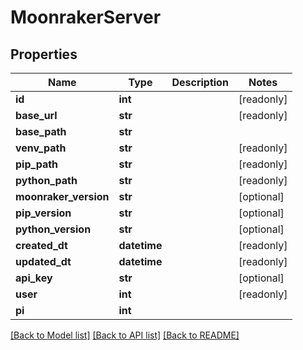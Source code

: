 # MoonrakerServer


## Properties
Name | Type | Description | Notes
------------ | ------------- | ------------- | -------------
**id** | **int** |  | [readonly] 
**base_url** | **str** |  | [readonly] 
**base_path** | **str** |  | 
**venv_path** | **str** |  | [readonly] 
**pip_path** | **str** |  | [readonly] 
**python_path** | **str** |  | [readonly] 
**moonraker_version** | **str** |  | [optional] 
**pip_version** | **str** |  | [optional] 
**python_version** | **str** |  | [optional] 
**created_dt** | **datetime** |  | [readonly] 
**updated_dt** | **datetime** |  | [readonly] 
**api_key** | **str** |  | [optional] 
**user** | **int** |  | [readonly] 
**pi** | **int** |  | 

[[Back to Model list]](../README.md#documentation-for-models) [[Back to API list]](../README.md#documentation-for-api-endpoints) [[Back to README]](../README.md)


